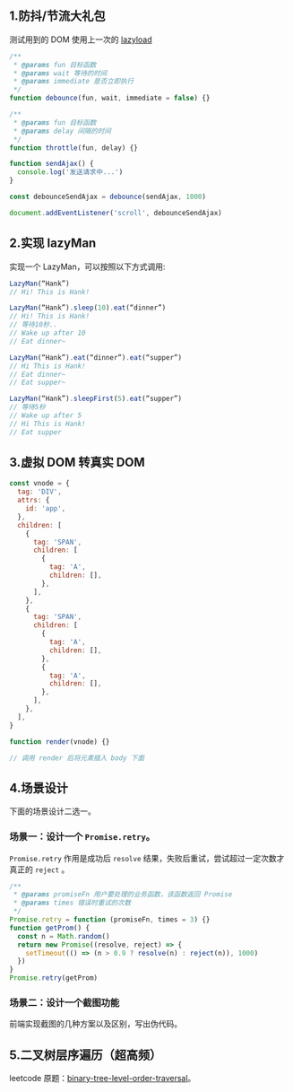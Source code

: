 ## 1.防抖/节流大礼包

测试用到的 DOM 使用上一次的 [lazyload](../week-02/code/lazyLoad.html)

```js
/**
 * @params fun 目标函数
 * @params wait 等待的时间
 * @params immediate 是否立即执行
 */
function debounce(fun, wait, immediate = false) {}

/**
 * @params fun 目标函数
 * @params delay 间隔的时间
 */
function throttle(fun, delay) {}

function sendAjax() {
  console.log('发送请求中...')
}

const debounceSendAjax = debounce(sendAjax, 1000)

document.addEventListener('scroll', debounceSendAjax)
```

## 2.实现 lazyMan

实现一个 LazyMan，可以按照以下方式调用:

```js
LazyMan(“Hank”)
// Hi! This is Hank!

LazyMan(“Hank”).sleep(10).eat(“dinner”)
// Hi! This is Hank!
// 等待10秒..
// Wake up after 10
// Eat dinner~

LazyMan(“Hank”).eat(“dinner”).eat(“supper”)
// Hi This is Hank!
// Eat dinner~
// Eat supper~

LazyMan(“Hank”).sleepFirst(5).eat(“supper”)
// 等待5秒
// Wake up after 5
// Hi This is Hank!
// Eat supper
```

## 3.虚拟 DOM 转真实 DOM

```js
const vnode = {
  tag: 'DIV',
  attrs: {
    id: 'app',
  },
  children: [
    {
      tag: 'SPAN',
      children: [
        {
          tag: 'A',
          children: [],
        },
      ],
    },
    {
      tag: 'SPAN',
      children: [
        {
          tag: 'A',
          children: [],
        },
        {
          tag: 'A',
          children: [],
        },
      ],
    },
  ],
}

function render(vnode) {}

// 调用 render 后将元素插入 body 下面
```

## 4.场景设计

下面的场景设计二选一。

### 场景一：设计一个 `Promise.retry`。

`Promise.retry` 作用是成功后 `resolve` 结果，失败后重试，尝试超过一定次数才真正的 `reject` 。

```js
/**
 * @params promiseFn 用户要处理的业务函数，该函数返回 Promise
 * @params times 错误时重试的次数
 */
Promise.retry = function (promiseFn, times = 3) {}
function getProm() {
  const n = Math.random()
  return new Promise((resolve, reject) => {
    setTimeout(() => (n > 0.9 ? resolve(n) : reject(n)), 1000)
  })
}
Promise.retry(getProm)
```

### 场景二：设计一个截图功能

前端实现截图的几种方案以及区别，写出伪代码。

## 5.二叉树层序遍历（超高频）

leetcode 原题：[binary-tree-level-order-traversal](https://leetcode.cn/problems/binary-tree-level-order-traversal/)。

